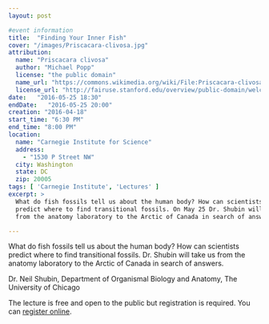 ```yaml
---
layout: post

#event information
title:  "Finding Your Inner Fish"
cover: "/images/Priscacara-clivosa.jpg"
attribution:
  name: "Priscacara clivosa"
  author: "Michael Popp"
  license: "the public domain"
  name_url: "https://commons.wikimedia.org/wiki/File:Priscacara-clivosa-fish-fossil-early-eocene-from-wyoming-on-display-smithsonian-museum-of-natural-history-august-2010.jpg"
  license_url: "http://fairuse.stanford.edu/overview/public-domain/welcome"
date:   "2016-05-25 18:30"
endDate:   "2016-05-25 20:00"
creation: "2016-04-18"
start_time: "6:30 PM"
end_time: "8:00 PM"
location:
  name: "Carnegie Institute for Science"
  address:
    - "1530 P Street NW"
  city: Washington
  state: DC
  zip: 20005
tags: [ 'Carnegie Institute', 'Lectures' ]
excerpt: >
  What do fish fossils tell us about the human body? How can scientists
  predict where to find transitional fossils. On May 25 Dr. Shubin will take us
  from the anatomy laboratory to the Arctic of Canada in search of answers.

---
```


What do fish fossils tell us about the human body? How can scientists predict
where to find transitional fossils. Dr. Shubin will take us from the anatomy
laboratory to the Arctic of Canada in search of answers.

Dr. Neil Shubin, Department of Organismal Biology and Anatomy, The University of Chicago
 
The lecture is free and open to the public but registration is required.
You can [register online](https://carnegiescience.edu/events/lectures/dr-neil-shubin-finding-your-inner-fish).